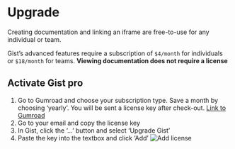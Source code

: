 # Upgrade

Creating documentation and linking an iframe are free-to-use for any individual or team.


Gist’s advanced features require a subscription of `$4/month` for individuals or `$18/month` for teams. **Viewing documentation does not require a license**


## Activate Gist pro

1. Go to Gumroad and choose your subscription type. Save a month by choosing ‘yearly’. You will be sent a license key after check-out. [Link to Gumroad](https://mikewilson.gumroad.com/l/gist)
2. Go to your email and copy the license key
3. In Gist, click the ‘…’ button and select ‘Upgrade Gist’
4. Paste the key into the textbox and click ‘Add’      ![Add license](https://i.gyazo.com/a95570f38d89fe4f823545e5d7b9dec6.png)


